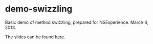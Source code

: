 demo-swizzling
==============

Basic demo of method swizzling, prepared for NSExperience. March 4, 2013.

The slides can be found [here](http://www.slideshare.net/rais38/runtime).